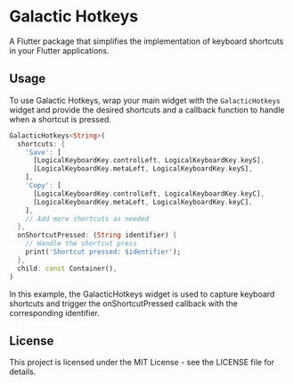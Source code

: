 # Galactic Hotkeys

A Flutter package that simplifies the implementation of keyboard shortcuts in your Flutter applications.

## Usage

To use Galactic Hotkeys, wrap your main widget with the `GalacticHotkeys` widget and provide the desired shortcuts and a callback function to handle when a shortcut is pressed.

```dart
GalacticHotkeys<String>(
  shortcuts: {
    'Save': [
      [LogicalKeyboardKey.controlLeft, LogicalKeyboardKey.keyS],
      [LogicalKeyboardKey.metaLeft, LogicalKeyboardKey.keyS],
    ],
    'Copy': [
      [LogicalKeyboardKey.controlLeft, LogicalKeyboardKey.keyC],
      [LogicalKeyboardKey.metaLeft, LogicalKeyboardKey.keyC],
    ],
    // Add more shortcuts as needed
  },
  onShortcutPressed: (String identifier) {
    // Handle the shortcut press
    print('Shortcut pressed: $identifier');
  },
  child: const Container(),
)
```

In this example, the GalacticHotkeys widget is used to capture keyboard shortcuts and trigger the onShortcutPressed callback with the corresponding identifier.

## License

This project is licensed under the MIT License - see the LICENSE file for details.
